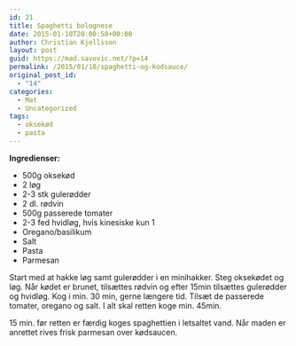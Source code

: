 ```yaml
---
id: 21
title: Spaghetti bolognese
date: 2015-01-10T20:00:58+00:00
author: Christian Kjellsson
layout: post
guid: https://mad.savovic.net/?p=14
permalink: /2015/01/10/spaghetti-og-kodsauce/
original_post_id:
  - "14"
categories:
  - Mat
  - Uncategorized
tags:
  - oksekød
  - pasta
---
```

**Ingredienser:**

  * 500g oksekød
  * 2 løg
  * 2-3 stk gulerødder
  * 2 dl. rødvin
  * 500g passerede tomater
  * 2-3 fed hvidløg, hvis kinesiske kun 1
  * Oregano/basilikum
  * Salt
  * Pasta
  * Parmesan

Start med at hakke løg samt gulerødder i en minihakker. Steg oksekødet og løg. Når kødet er brunet, tilsættes rødvin og efter 15min tilsættes gulerødder og hvidløg. Kog i min. 30 min, gerne længere tid. Tilsæt de passerede tomater, oregano og salt. I alt skal retten koge min. 45min.

15 min. før retten er færdig koges spaghettien i letsaltet vand. Når maden er anrettet rives frisk parmesan over kødsaucen.